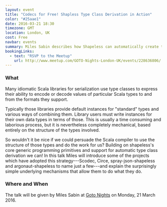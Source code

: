 ```yaml
---
layout: event
title: "Codecs for Free! Shapless Type Class Derivation in Action"
color: "#25aae1"
date: 2016-03-21 18:30
timezone: GMT
location: London, UK
cost: Free
navbar: events
summary: Miles Sabin describes how Shapeless can automatically create type class instances.
bookingLinks:
  - text: "RSVP to the Meetup"
    url: http://www.meetup.com/GOTO-Nights-London-UK/events/228636806/
---
```


### What

Many idiomatic Scala libraries for serialization use type classes to express their ability to encode or decode values of particular Scala types to and from the formats they support.

Typically those libraries provide default instances for "standard" types and various ways of combining them. Library users must write instances for their own data types in terms of those. This is usually a time consuming and laborious process, but it is nevertheless completely mechanical, based entirely on the structure of the types involved.

So wouldn't it be nice if we could persuade the Scala compiler to use the structure of those types and do the work for us? Building on shapeless's core generic programming primitives and support for automatic type class derivation we can! In this talk Miles will introduce some of the projects which have adopted this strategy---Scodec, Circe, spray-json-shapeless and argonaut-shapeless to name just a few---and explain the surprisingly simple underlying mechanisms that allow them to do what they do.

### Where and When

The talk will be given by Miles Sabin at [Goto Nights][goto-night] on Monday, 21 March 2016.

[goto-night]: http://www.meetup.com/GOTO-Nights-London-UK/events/228636806/
